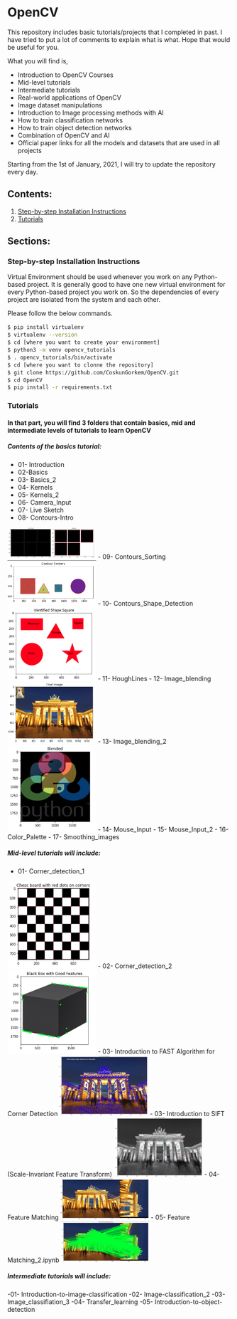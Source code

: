 # OpenCV

This repository includes basic tutorials/projects that I completed in past. I have tried to put a lot of comments to explain what is what. Hope that would be useful for you. 

What you will find is,
- Introduction to OpenCV Courses
- Mid-level tutorials
- Intermediate tutorials
- Real-world applications of OpenCV
- Image dataset manipulations
- Introduction to Image processing methods with AI
- How to train classification networks
- How to train object detection networks
- Combination of OpenCV and AI
- Official paper links for all the models and datasets that are used in all projects

Starting from the 1st of January, 2021, I will try to update the repository every day. 

## Contents:
1. [Step-by-step Installation Instructions](#step-by-step-installation-instructions)
2. [Tutorials](#tutorials)



## Sections: 
### Step-by-step Installation Instructions

Virtual Environment should be used whenever you work on any Python-based project. It is generally good to have one new virtual environment for every Python-based project you work on. So the dependencies of every project are isolated from the system and each other.

Please follow the below commands.
```bash
$ pip install virtualenv
$ virtualenv --version
$ cd [where you want to create your environment]
$ python3 -m venv opencv_tutorials
$ . opencv_tutorials/bin/activate
$ cd [where you want to clonne the repository]
$ git clone https://github.com/CoskunGorkem/OpenCV.git
$ cd OpenCV
$ pip install -r requirements.txt
```


### Tutorials

#### In that part, you will find 3 folders that contain basics, mid and intermediate levels of tutorials to learn OpenCV

##### Contents of the basics tutorial:
- 01- Introduction
- 02-Basics
- 03- Basics_2
- 04- Kernels
- 05- Kernels_2
- 06- Camera_Input
- 07- Live Sketch
- 08- Contours-Intro
<img src="readmefiles/contours_intro.png" width = "200" >
- 09- Contours_Sorting
<img src="readmefiles/contours2.png" width = "200" >
- 10- Contours_Shape_Detection
<img src="readmefiles/contours3.png" width = "200" >
- 11- HoughLines
- 12- Image_blending
<img src="readmefiles/image_blending.png" width = "200" >
- 13- Image_blending_2
<img src="readmefiles/image_blending2.png" width = "200" >
- 14- Mouse_Input
- 15- Mouse_Input_2
- 16- Color_Palette
- 17- Smoothing_images


##### Mid-level tutorials will include:


- 01- Corner_detection_1
<img src="readmefiles/corner_detection1.png" width = "200" >
- 02- Corner_detection_2
<img src="readmefiles/corner_detection2.png" width = "200" >
- 03- Introduction to FAST Algorithm for Corner Detection
<img src="readmefiles/fast.png" width = "200" >
- 03- Introduction to SIFT (Scale-Invariant Feature Transform)
<img src="readmefiles/sift.png" width = "200" >
- 04- Feature Matching
<img src="readmefiles/feature_matching.png" width = "200" >
- 05- Feature Matching_2.ipynb
<img src="readmefiles/feature_matching2.png" width = "200" >


##### Intermediate tutorials will include:
-01- Introduction-to-image-classification
-02- Image-classification_2
-03- Image_classifiation_3
-04- Transfer_learning
-05- Introduction-to-object-detection

